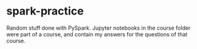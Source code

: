 # spark-practice

Random stuff done with PySpark. Jupyter notebooks in the course folder were part of a course, and contain my answers for the questions of that course.


